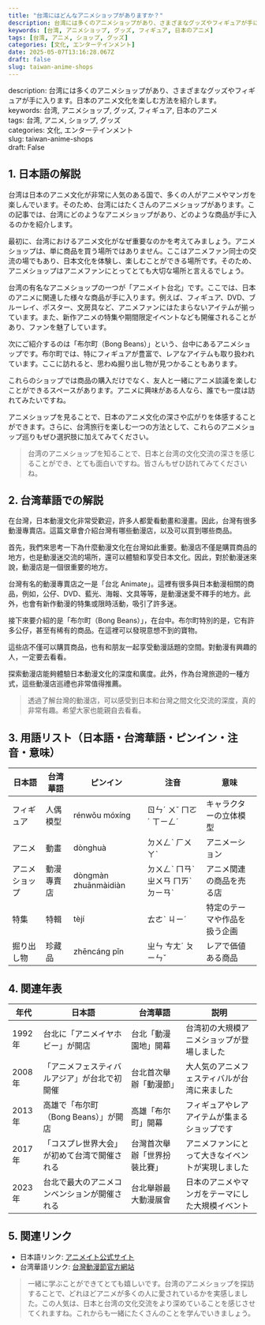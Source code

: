 ```yaml
---
title: "台湾にはどんなアニメショップがありますか？"
description: 台湾には多くのアニメショップがあり、さまざまなグッズやフィギュアが手に入ります。日本のアニメ文化を楽しむ方法を紹介します。
keywords: [台湾, アニメショップ, グッズ, フィギュア, 日本のアニメ]
tags: [台湾, アニメ, ショップ, グッズ]
categories: [文化, エンターテインメント]
date: 2025-05-07T13:16:28.067Z
draft: false
slug: taiwan-anime-shops
---
```


description: 台湾には多くのアニメショップがあり、さまざまなグッズやフィギュアが手に入ります。日本のアニメ文化を楽しむ方法を紹介します。  
keywords: 台湾, アニメショップ, グッズ, フィギュア, 日本のアニメ  
tags: 台湾, アニメ, ショップ, グッズ  
categories: 文化, エンターテインメント  
slug: taiwan-anime-shops  
draft: False  

## 1. 日本語の解説

台湾は日本のアニメ文化が非常に人気のある国で、多くの人がアニメやマンガを楽しんでいます。そのため、台湾にはたくさんのアニメショップがあります。この記事では、台湾にどのようなアニメショップがあり、どのような商品が手に入るのかを紹介します。

最初に、台湾におけるアニメ文化がなぜ重要なのかを考えてみましょう。アニメショップは、単に商品を買う場所ではありません。ここはアニメファン同士の交流の場でもあり、日本文化を体験し、楽しむことができる場所です。そのため、アニメショップはアニメファンにとってとても大切な場所と言えるでしょう。

台湾の有名なアニメショップの一つが「アニメイト台北」です。ここでは、日本のアニメに関連した様々な商品が手に入ります。例えば、フィギュア、DVD、ブルーレイ、ポスター、文房具など、アニメファンにはたまらないアイテムが揃っています。また、新作アニメの特集や期間限定イベントなども開催されることがあり、ファンを魅了しています。

次にご紹介するのは「布尔町（Bong Beans）」という、台中にあるアニメショップです。布尔町では、特にフィギュアが豊富で、レアなアイテムも取り扱われています。ここに訪れると、思わぬ掘り出し物が見つかることもあります。

これらのショップでは商品の購入だけでなく、友人と一緒にアニメ談議を楽しむことができるスペースがあります。アニメに興味がある人なら、誰でも一度は訪れてみたいですね。

アニメショップを見ることで、日本のアニメ文化の深さや広がりを体感することができます。さらに、台湾旅行を楽しむ一つの方法として、これらのアニメショップ巡りもぜひ選択肢に加えてみてください。

>台湾のアニメショップを知ることで、日本と台湾の文化交流の深さを感じることができ、とても面白いですね。皆さんもぜひ訪れてみてくださいね。

## 2. 台湾華語での解説

在台灣，日本動漫文化非常受歡迎，許多人都愛看動畫和漫畫。因此，台灣有很多動漫專賣店。這篇文章會介紹台灣有哪些動漫店，以及可以買到哪些商品。

首先，我們來思考一下為什麼動漫文化在台灣如此重要。動漫店不僅是購買商品的地方，也是動漫迷交流的場所，還可以體驗和享受日本文化。因此，對於動漫迷來說，動漫店是一個很重要的地方。

台灣有名的動漫專賣店之一是「台北 Animate」。這裡有很多與日本動漫相關的商品，例如，公仔、DVD、藍光、海報、文具等等，是動漫迷愛不釋手的地方。此外，也會有新作動漫的特集或限時活動，吸引了許多迷。

接下來要介紹的是「布尔町（Bong Beans）」，在台中。布尔町特別的是，它有許多公仔，甚至有稀有的商品。在這裡可以發現意想不到的寶物。

這些店不僅可以購買商品，也有和朋友一起享受動漫話題的空間。對動漫有興趣的人，一定要去看看。

探索動漫店能夠體驗日本動漫文化的深度和廣度。此外，作為台灣旅遊的一種方式，這些動漫店巡禮也非常值得推薦。

>透過了解台灣的動漫店，可以感受到日本和台灣之間文化交流的深度，真的非常有趣。希望大家也能親自去看看。

## 3. 用語リスト（日本語・台湾華語・ピンイン・注音・意味）

| 日本語     | 台湾華語         | ピンイン     | 注音         | 意味                         |
|-----------|------------------|-------------|-------------|------------------------------|
| フィギュア | 人偶模型         | rénwǒu móxíng | ㄖㄣˊ ㄨˇ ㄇㄛˊ ㄒㄧㄥˊ | キャラクターの立体模型       |
| アニメ     | 動畫             | dònghuà     | ㄉㄨㄥˋ ㄏㄨㄚˋ | アニメーション               |
| アニメショップ | 動漫專賣店    | dòngmàn zhuānmàidiàn | ㄉㄨㄥˋ ㄇㄢˋ ㄓㄨㄢ ㄇㄞˋ ㄉㄧㄢˋ | アニメ関連の商品を売る店   |
| 特集       | 特輯             | tèjí        | ㄊㄜˋ ㄐㄧˊ   | 特定のテーマや作品を扱う企画 |
| 掘り出し物 | 珍藏品           | zhēncáng pǐn | ㄓㄣ ㄘㄤˊ ㄆㄧㄣˇ | レアで価値ある商品            |

## 4. 関連年表

| 年代  | 日本語                                           | 台湾華語                       | 説明                                       |
|-------|--------------------------------------------------|--------------------------------|--------------------------------------------|
| 1992年 | 台北に「アニメイヤホビー」が開店                 | 台北「動漫園地」開幕           | 台湾初の大規模アニメショップが登場しました    |
| 2008年 | 「アニメフェスティバルアジア」が台北で初開催    | 台北首次舉辦「動漫節」          | 大人気のアニメフェスティバルが台湾に来ました  |
| 2013年 | 高雄で「布尔町（Bong Beans）」が開店            | 高雄「布尔町」開幕             | フィギュアやレアアイテムが集まるショップです   |
| 2017年 | 「コスプレ世界大会」が初めて台湾で開催される    | 台灣首次舉辦「世界扮裝比賽」    | アニメファンにとって大きなイベントが実現しました |
| 2023年 | 台北で最大のアニメコンベンションが開催される    | 台北舉辦最大動漫展會            | 日本のアニメやマンガをテーマにした大規模イベント|   

## 5. 関連リンク  

- 日本語リンク: [アニメイト公式サイト](https://www.animate.co.jp/)
- 台湾華語リンク: [台灣動漫節官方網站](https://www.taipeicomic.com/)

>一緒に学ぶことができてとても嬉しいです。台湾のアニメショップを探訪することで、どれほどアニメが多くの人に愛されているかを実感しました。この人気は、日本と台湾の文化交流をより深めていることを感じさせてくれますね。これからも一緒にたくさんのことを学んでいきましょう。